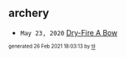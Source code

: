 ## archery


* <code>May 23, 2020</code> [Dry-Fire A Bow](2020-05-23T17-06-09-dry-fire-a-bow.md)

<sup><sub>generated 26 Feb 2021 18:03:13 by <a href='https://github.com/senorprogrammer/til'>til</a></sub></sup>
